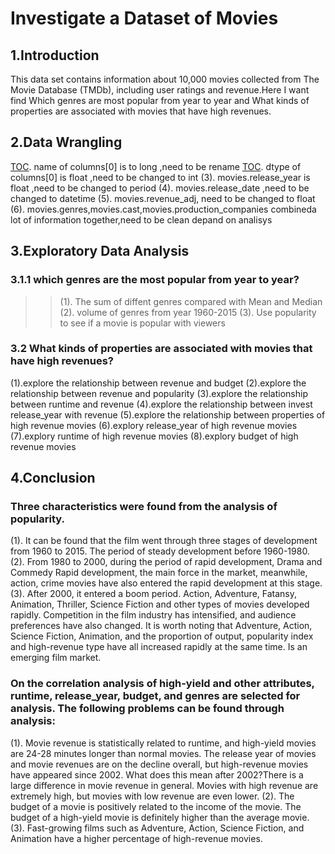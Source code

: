 # Investigate a Dataset of Movies
## 1.Introduction
This data set contains information about 10,000 movies collected from The Movie Database (TMDb), including user ratings and revenue.Here I want find Which genres are most popular from year to year and What kinds of properties are associated with movies that have high revenues.
## 2.Data Wrangling
[TOC](1). name of columns[0] is to long ,need to be rename
[TOC](2). dtype of columns[0] is float ,need to be changed to int
(3). movies.release_year is float ,need to be changed to period
(4). movies.release_date ,need to be changed to datetime
(5). movies.revenue_adj, need to be changed to float
(6). movies.genres,movies.cast,movies.production_companies combineda lot of information together,need to be clean depand on analisys

## 3.Exploratory Data Analysis
### 3.1.1 which genres are the most popular from year to year?
>> (1). The sum of diffent genres compared with Mean and Median
>> (2). volume of genres from year 1960-2015
>> (3). Use popularity to see if a movie is popular with viewers
### 3.2 What kinds of properties are associated with movies that have high revenues?
 (1).explore the relationship between revenue and budget
 (2).explore the relationship between revenue and popularity
 (3).explore the relationship between runtime and revenue
 (4).explore the relationship between invest release_year with revenue
 (5).explore the relationship between properties of high revenue movies
 (6).explory release_year of high revenue movies
 (7).explory runtime of high revenue movies
 (8).explory budget of high revenue movies
## 4.Conclusion
### Three characteristics were found from the analysis of popularity.
(1). It can be found that the film went through three stages of development from 1960 to 2015. The period of steady development before 1960-1980.
(2). From 1980 to 2000, during the period of rapid development, Drama and Commedy Rapid development, the main force in the market, meanwhile, action, crime movies have also entered the rapid development at this stage.
(3). After 2000, it entered a boom period. Action, Adventure, Fatansy, Animation, Thriller, Science Fiction and other types of movies developed rapidly. Competition in the film industry has intensified, and audience preferences have also changed. It is worth noting that Adventure, Action, Science Fiction, Animation, and the proportion of output, popularity index and high-revenue type have all increased rapidly at the same time. Is an emerging film market.
### On the correlation analysis of high-yield and other attributes, runtime, release_year, budget, and genres are selected for analysis. The following problems can be found through analysis:
(1). Movie revenue is statistically related to runtime, and high-yield movies are 24-28 minutes longer than normal movies.
The release year of movies and movie revenues are on the decline overall, but high-revenue movies have appeared since 2002. What does this mean after 2002?There is a large difference in movie revenue in general. Movies with high revenue are extremely high, but movies with low revenue are even lower.
(2). The budget of a movie is positively related to the income of the movie. The budget of a high-yield movie is definitely higher than the average movie.
(3). Fast-growing films such as Adventure, Action, Science Fiction, and Animation have a higher percentage of high-revenue movies.

